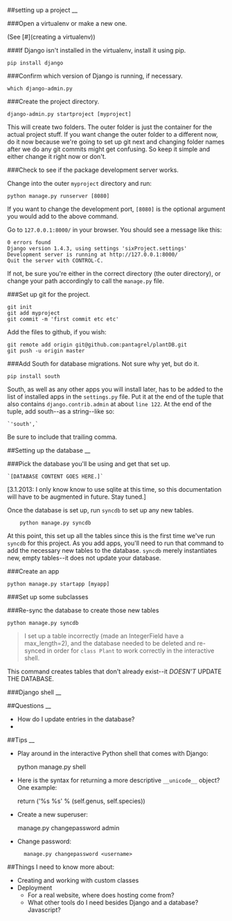 ##setting up a project
__

###Open a virtualenv or make a new one. 

(See [#](creating a virtualenv))

###If Django isn't installed in the virtualenv, install it using pip.

	pip install django

###Confirm which version of Django is running, if necessary.
	
	which django-admin.py

###Create the project directory. 

	django-admin.py startproject [myproject]

This will create two folders. The outer folder is just the container for the actual project stuff. If you want change the outer folder to a different now, do it now because we're going to set up git next and changing folder names after we do any git commits might get confusing. So keep it simple and either change it right now or don't.

###Check to see if the package development server works. 

Change into the outer `myproject` directory and run:
	
	python manage.py runserver [8080]
	
If you want to change the development port, `[8080]` is the optional argument you would add to the above command.

Go to `127.0.0.1:8000/` in your browser. You should see a message like this:

	0 errors found
	Django version 1.4.3, using settings 'sixProject.settings'
	Development server is running at http://127.0.0.1:8000/
	Quit the server with CONTROL-C.

If not, be sure you're either in the correct directory (the outer directory), or change your path accordingly to call the `manage.py` file.

###Set up git for the project.
	
	git init
	git add myproject
	git commit -m 'first commit etc etc'

Add the files to github, if you wish:

    git remote add origin git@github.com:pantagrel/plantDB.git
    git push -u origin master

###Add South for database migrations. Not sure why yet, but do it.

	pip install south

South, as well as any other apps you will install later, has to be added to the list of installed apps in the `settings.py` file. Put it at the end of the tuple that also contains `django.contrib.admin` at about `line 122`. At the end of the tuple, add south--as a string--like so:
    
    `'south',`

Be sure to include that trailing comma.

##Setting up the database
__

###Pick the database you'll be using and get that set up. 

    `[DATABASE CONTENT GOES HERE.]`

[3.1.2013: I only know know to use sqlite at this time, so this documentation will have to be augmented in future. Stay tuned.]

Once the database is set up, run `syncdb` to set up any new tables. 

        python manage.py syncdb

At this point, this set up all the tables since this is the first time we've run `syncdb` for this project. As you add apps, you'll need to run that command to add the necessary new tables to the database. `syncdb` merely instantiates new, empty tables--it does not update your database. 


###Create an app

	python manage.py startapp [myapp]

###Set up some subclasses

###Re-sync the database to create those new tables

	python manage.py syncdb
	
>I set up a table incorrectly (made an IntegerField have a 
>max_length=2), and the database needed to be deleted and re-synced in 
>order for `class Plant` to work correctly in the interactive shell.

This command creates tables that don't already exist--it *DOESN'T* UPDATE THE DATABASE.


###Django shell
__

##Questions
__
* How do I update entries in the database?
* 

##Tips
__

- Play around in the interactive Python shell that comes with Django:

    python manage.py shell
    
- Here is the syntax for returning a more descriptive `__unicode__` object? One example:

    return ('%s %s' % (self.genus, self.species))


- Create a new superuser:

	manage.py changepassword admin

- Change password:
	
		manage.py changepassword <username>



##Things I need to know more about:

- Creating and working with custom classes
- Deployment
	- For a real website, where does hosting come from?
	- What other tools do I need besides Django and a database? Javascript? 
